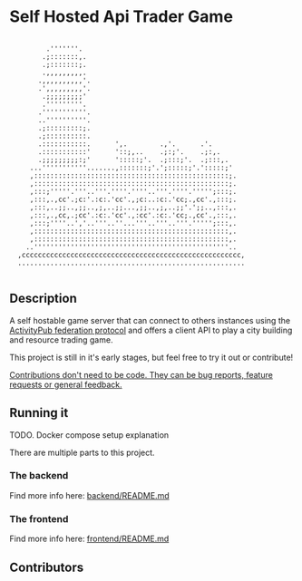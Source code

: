 # Self Hosted Api Trader Game
```
                                                            
         .'''''''.                                          
        .;:::::::,.                                         
        .;:::::::;.                                         
        .,,,,,,,,,.                                         
       .,,,,,,,,,,'.                                        
       .',,,,,,,,,'.                                        
        .;;;;;;;;;'                                         
        .'''''''''.                                         
       .'''''''''''.                                        
       ..''''''''''.                                        
       .;:::::::::;.                                        
       .;::::::::::.                                        
       .:::::::::::.      ',.        .,'.      .'.          
       .:::::::::::'      '::;,..    .;:;'.    .;:,.        
       .;;;;;;;;;:;'      ':::::;'.  .;:::;'.  .;:::,.      
     ...'''''''''''.......,:::::::;'.';:::::;'.':::::;'     
     ,::::::::::::::::::::::::::::::::::::::::::::::::;.    
     ,::::::::::::::::::::::::::::::::::::::::::::::::;.    
     ,:::;'''''.'''..'''.''''.''''..'''.''''.''''';:::;.    
     ,:::,.,cc'.;c:'.:c:.'cc'.,;c:..:c:.'cc;.,cc'.,:::;.    
     ,:::,..;;..,;;..,;,..;;...,;;..,;,..;;'.';;..,:::,.    
     ,:::,.,cc,.;cc'.:c:.'cc'.,:cc'.:c:.'cc;.,cc'.,:::,.    
     ,:::;''''..','..'''..''...'''..'''..'''.''''';:::,.    
     ,::::::::::::::::::::::::::::::::::::::::::::::::,.    
     ,::::::::::::::::::::::::::::::::::::::::::::::::,.    
    ..''''''''''''''''''''''''''''''''''''''''''''''''..    
  ,cccccccccccccccccccccccccccccccccccccccccccccccccccccc,  
  ........................................................  
                                                            
```

## Description

A self hostable game server that can connect to others instances using the [ActivityPub federation protocol](https://www.w3.org/TR/activitypub/) and offers a client API to play a city building and resource trading game.

This project is still in it's early stages, but feel free to try it out or contribute!

[Contributions don't need to be code. They can be bug reports, feature requests or general feedback.](https://allcontributors.org/docs/en/emoji-key)

## Running it

TODO. Docker compose setup explanation

There are multiple parts to this project.

### The backend
Find more info here: [backend/README.md](backend/README.md)

### The frontend
Find more info here: [frontend/README.md](frontend/README.md)

## Contributors

<!-- ALL-CONTRIBUTORS-LIST:START - Do not remove or modify this section -->
<!-- prettier-ignore-start -->
<!-- markdownlint-disable -->

<!-- markdownlint-restore -->
<!-- prettier-ignore-end -->

<!-- ALL-CONTRIBUTORS-LIST:END -->
